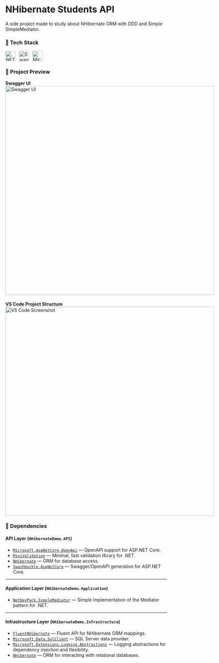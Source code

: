 # NHibernate Students API   
A side project made to study about NHibernate ORM with DDD and Simple SimpleMediator.

### 🧰 Tech Stack

<div style="display: flex; gap: 10px;">
    <img height="32" width="32" src="https://cdn.simpleicons.org/dotnet" alt=".NET" title=".NET" />
    <img height="32" width="32" src="https://cdn.simpleicons.org/swagger" alt="Swagger" title="Swagger" />
    <img height="32" src="https://img.shields.io/badge/Microsoft%20SQL%20Server-CC2927?style=for-the-badge&logo=microsoft%20sql%20server&logoColor=white" alt="Microsoft SQL Server" title="Microsoft SQL Server" />
</div>

### 📸 Project Preview

<div style="display: flex; gap: 20px; flex-wrap: wrap;">
  <div>
    <strong>Swagger UI</strong><br/>
    <img src="https://github.com/user-attachments/assets/4161b747-9097-4c7e-b7d8-a54ca3bfa43c" alt="Swagger UI" width="650"/>
  </div>
  <div>
    <strong>VS Code Project Structure</strong><br/>
    <img src="https://github.com/user-attachments/assets/3fd85e0b-4202-4356-baf4-9703165a5879" alt="VS Code Screenshot" width="650"/>
  </div>
</div>

### 🧩 Dependencies
#### **API Layer** (`NHibernateDemo.API`)
- [`Microsoft.AspNetCore.OpenApi`](https://www.nuget.org/packages/Microsoft.AspNetCore.OpenApi) — OpenAPI support for ASP.NET Core.  
- [`MiniValidation`](https://www.nuget.org/packages/MiniValidation) — Minimal, fast validation library for .NET.  
- [`NHibernate`](https://www.nuget.org/packages/NHibernate) — ORM for database access.  
- [`Swashbuckle.AspNetCore`](https://www.nuget.org/packages/Swashbuckle.AspNetCore) — Swagger/OpenAPI generation for ASP.NET Core.  

---

#### **Application Layer** (`NHibernateDemo.Application`)
- [`NetDevPack.SimpleMediator`](https://www.nuget.org/packages/NetDevPack.SimpleMediator) — Simple implementation of the Mediator pattern for .NET.  

---

#### **Infrastructure Layer** (`NHibernateDemo.Infrastructure`)
- [`FluentNHibernate`](https://www.nuget.org/packages/FluentNHibernate) — Fluent API for NHibernate ORM mappings.  
- [`Microsoft.Data.SqlClient`](https://www.nuget.org/packages/Microsoft.Data.SqlClient) — SQL Server data provider.  
- [`Microsoft.Extensions.Logging.Abstractions`](https://www.nuget.org/packages/Microsoft.Extensions.Logging.Abstractions) — Logging abstractions for dependency injection and flexibility.  
- [`NHibernate`](https://www.nuget.org/packages/NHibernate) — ORM for interacting with relational databases.
